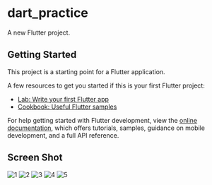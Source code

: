 # dart_practice

A new Flutter project.

## Getting Started

This project is a starting point for a Flutter application.

A few resources to get you started if this is your first Flutter project:

- [Lab: Write your first Flutter app](https://docs.flutter.dev/get-started/codelab)
- [Cookbook: Useful Flutter samples](https://docs.flutter.dev/cookbook)

For help getting started with Flutter development, view the
[online documentation](https://docs.flutter.dev/), which offers tutorials,
samples, guidance on mobile development, and a full API reference.

## Screen Shot
![1](https://github.com/Kshitizchahar/dart_practice/assets/72927437/db716d24-d58f-48f8-a620-00e8d52c962c)
![2](https://github.com/Kshitizchahar/dart_practice/assets/72927437/45cada81-0974-4df9-a35e-a2977229af3e)
![3](https://github.com/Kshitizchahar/dart_practice/assets/72927437/75153788-bf51-4b3f-9777-2bfed709794d)
![4](https://github.com/Kshitizchahar/dart_practice/assets/72927437/d83e370b-c4b1-4f63-b00d-4969c6a4c898)
![5](https://github.com/Kshitizchahar/dart_practice/assets/72927437/cd52d5f4-01d5-4fcf-ad57-2d5579a7503e)

